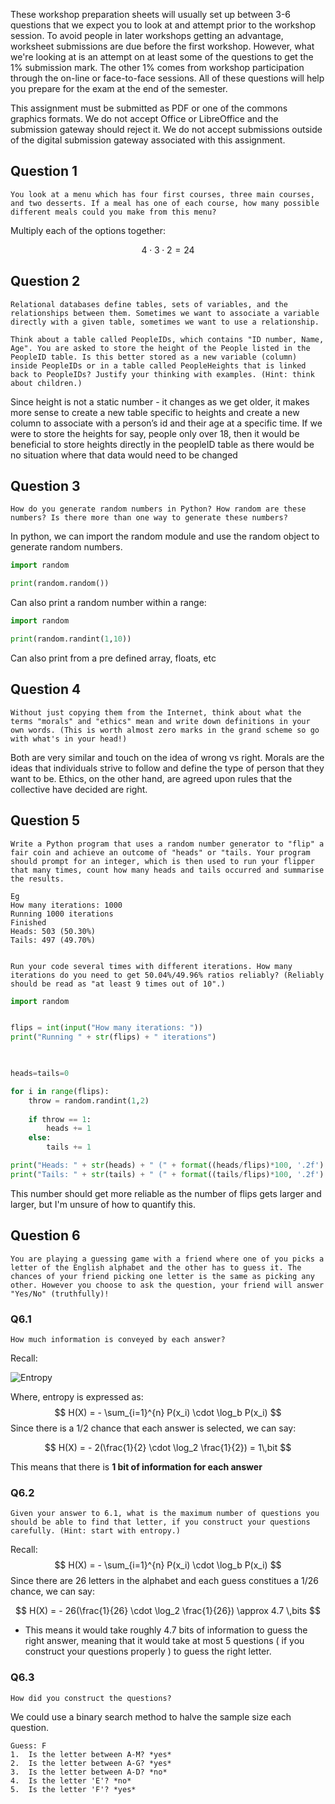 These workshop preparation sheets will usually set up between 3-6 questions that we expect you to look at and attempt prior to the workshop session. To avoid people in later workshops getting an advantage, worksheet submissions are due before the first workshop. However, what we're looking at is an attempt on at least some of the questions to get the 1% submission mark. The other 1% comes from workshop participation through the on-line or face-to-face sessions. All of these questions will help you prepare for the exam at the end of the semester. 

This assignment must be submitted as PDF or one of the commons graphics formats. We do not accept Office or LibreOffice and the submission gateway should reject it. We do not accept submissions outside of the digital submission gateway associated with this assignment.

## Question 1

```
You look at a menu which has four first courses, three main courses, and two desserts. If a meal has one of each course, how many possible different meals could you make from this menu?
```

Multiply each of the options together:

$$ 4 \cdot 3 \cdot 2 = 24 $$

## Question 2

```
Relational databases define tables, sets of variables, and the relationships between them. Sometimes we want to associate a variable directly with a given table, sometimes we want to use a relationship.

Think about a table called PeopleIDs, which contains "ID number, Name, Age". You are asked to store the height of the People listed in the PeopleID table. Is this better stored as a new variable (column) inside PeopleIDs or in a table called PeopleHeights that is linked back to PeopleIDs? Justify your thinking with examples. (Hint: think about children.)
```

Since height is not a static number - it changes as we get older, it makes more sense to create a new table specific to heights and create a new column to associate with a person’s id and their age at a specific time. If we were to store the heights for say, people only over 18, then it would be beneficial to store heights directly in the peopleID table as there would be no situation where that data would need to be changed

## Question 3

```
How do you generate random numbers in Python? How random are these numbers? Is there more than one way to generate these numbers?
```

In python, we can import the random module and use the random object to generate random numbers.

```python
import random

print(random.random())
```

Can also print a random number within a range:

```python
import random

print(random.randint(1,10))
```

Can also print from a pre defined array, floats, etc


## Question 4

```
Without just copying them from the Internet, think about what the terms "morals" and "ethics" mean and write down definitions in your own words. (This is worth almost zero marks in the grand scheme so go with what's in your head!)
```

Both are very similar and touch on the idea of wrong vs right. Morals are the ideas that individuals strive to follow and define the type of person that they want to be. Ethics, on the other hand, are agreed upon rules that the collective have decided are right. 

## Question 5

```
Write a Python program that uses a random number generator to "flip" a fair coin and achieve an outcome of "heads" or "tails. Your program should prompt for an integer, which is then used to run your flipper that many times, count how many heads and tails occurred and summarise the results.

Eg
How many iterations: 1000  
Running 1000 iterations  
Finished  
Heads: 503 (50.30%)  
Tails: 497 (49.70%)


Run your code several times with different iterations. How many iterations do you need to get 50.04%/49.96% ratios reliably? (Reliably should be read as "at least 9 times out of 10".)
```

```python
import random


flips = int(input("How many iterations: "))
print("Running " + str(flips) + " iterations")

  

heads=tails=0

for i in range(flips):
    throw = random.randint(1,2)
    
    if throw == 1:
        heads += 1
    else:
        tails += 1

print("Heads: " + str(heads) + " (" + format((heads/flips)*100, '.2f') + "%)")
print("Tails: " + str(tails) + " (" + format((tails/flips)*100, '.2f') + "%)")
```


This number should get more reliable as the number of flips gets larger and larger, but I'm unsure of how to quantify this. 

## Question 6

```
You are playing a guessing game with a friend where one of you picks a letter of the English alphabet and the other has to guess it. The chances of your friend picking one letter is the same as picking any other. However you choose to ask the question, your friend will answer "Yes/No" (truthfully)!
```

### Q6.1 

```
How much information is conveyed by each answer?
```

Recall:

![Entropy](../Images/Entropy)

Where, entropy is expressed as:
$$  H(X) = - \sum_{i=1}^{n} P(x_i) \cdot \log_b P(x_i) $$
Since there is a 1/2 chance that each answer is selected, we can say:

$$  H(X) = - 2(\frac{1}{2} \cdot \log_2 \frac{1}{2}) = 1\,bit  $$

This means that there is **1 bit of information for each answer**

### Q6.2 

```
Given your answer to 6.1, what is the maximum number of questions you should be able to find that letter, if you construct your questions carefully. (Hint: start with entropy.)
```

Recall:
$$  H(X) = - \sum_{i=1}^{n} P(x_i) \cdot \log_b P(x_i) $$
Since there are 26 letters in the alphabet and each guess constitues a 1/26 chance, we can say:

$$  H(X) = - 26(\frac{1}{26} \cdot \log_2 \frac{1}{26}) \approx 4.7 \,bits  $$

- This means it would take roughly 4.7 bits of information to guess the right answer, meaning that it would take at most 5 questions ( if you construct your questions properly ) to guess the right letter. 


### Q6.3 

```
How did you construct the questions?
```

We could use a binary search method to halve the sample size each question. 

```
Guess: F
1.  Is the letter between A-M? *yes*
2.  Is the letter between A-G? *yes*
3.  Is the letter between A-D? *no*
4.  Is the letter 'E'? *no*
5.  Is the letter 'F'? *yes*
```

